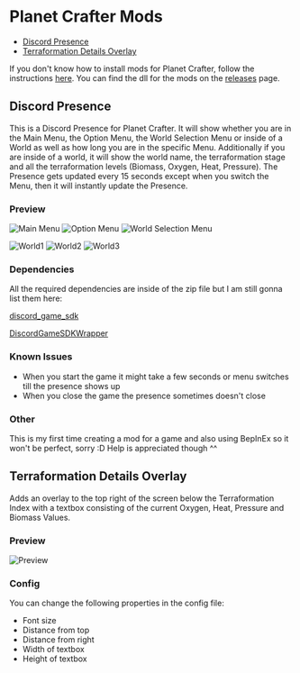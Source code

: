 # Planet Crafter Mods
- [Discord Presence](##discord-presence)
- [Terraformation Details Overlay](##terraformation-details-overlay)

If you don't know how to install mods for Planet Crafter, follow the instructions [here](https://planet-crafter.fandom.com/wiki/Modding). You can find the dll for the mods on the [releases](https://github.com/Ludeo/PlanetCrafterDiscordPresence/releases) page.

## Discord Presence
This is a Discord Presence for Planet Crafter. It will show whether you are in the Main Menu, the Option Menu, the World Selection Menu or inside of a World as well as how long you are in the specific Menu.
Additionally if you are inside of a world, it will show the world name, the terraformation stage and all the terraformation levels (Biomass, Oxygen, Heat, Pressure). The Presence gets updated every 15 seconds except when you switch the Menu, then it will instantly update the Presence.

### Preview
![Main Menu](https://i.imgur.com/FISzATX.png) ![Option Menu](https://i.imgur.com/0y9X57H.png) ![World Selection Menu](https://i.imgur.com/JAiAjO9.png)

![World1](https://i.imgur.com/iM6DSoh.png) ![World2](https://i.imgur.com/D33gxpk.png) ![World3](https://i.imgur.com/gmcLUyV.png)

### Dependencies
All the required dependencies are inside of the zip file but I am still gonna list them here:

[discord_game_sdk](https://discord.com/developers/docs/game-sdk/sdk-starter-guide)

[DiscordGameSDKWrapper](https://www.nuget.org/packages/DiscordGameSDKWrapper/)

### Known Issues
- When you start the game it might take a few seconds or menu switches till the presence shows up
- When you close the game the presence sometimes doesn't close

### Other
This is my first time creating a mod for a game and also using BepInEx so it won't be perfect, sorry :D Help is appreciated though ^^

## Terraformation Details Overlay
Adds an overlay to the top right of the screen below the Terraformation Index with a textbox consisting of the current Oxygen, Heat, Pressure and Biomass Values.

### Preview
![Preview](https://i.imgur.com/7uIj9M6.png)

### Config
You can change the following properties in the config file:
- Font size
- Distance from top
- Distance from right
- Width of textbox
- Height of textbox